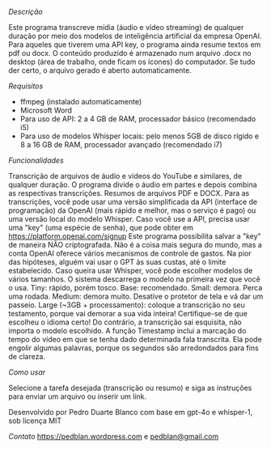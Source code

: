 *Descrição*

Este programa transcreve mídia (áudio e vídeo streaming) de qualquer duração por meio dos modelos de inteligência artificial da empresa OpenAI.
Para aqueles que tiverem uma API key, o programa ainda resume textos em pdf ou docx. O conteúdo produzido é armazenado num arquivo .docx no desktop (área de trabalho, onde ficam os ícones) do computador. Se tudo der certo, o arquivo gerado é aberto automaticamente.

*Requisitos*

- ffmpeg (instalado automaticamente)
- Microsoft Word
- Para uso de API: 2 a 4 GB de RAM, processador básico (recomendado i5)
- Para uso de modelos Whisper locais: pelo menos 5GB de disco rígido e 8 a 16 GB de RAM, processador avançado (recomendado i7)

*Funcionalidades*

Transcrição de arquivos de áudio e vídeos do YouTube e similares, de qualquer duração. O programa divide o áudio em partes e depois combina as respectivas transcrições.
Resumos de arquivos PDF e DOCX.
Para as transcrições, você pode usar uma versão simplificada da API (interface de programação) da OpenAI (mais rápido e melhor, mas o serviço é pago) ou uma versão local do modelo Whisper.
Caso você use a API, precisa usar uma "key" (uma espécie de senha), que pode obter em https://platform.openai.com/signup
Este programa possibilita salvar a "key" de maneira NÃO criptografada. Não é a coisa mais segura do mundo, mas a conta OpenAI oferece vários mecanismos de controle de gastos. Na pior das hipóteses, alguém vai usar o GPT às suas custas, até o limite estabelecido.
Caso queira usar Whisper, você pode escolher modelos de vários tamanhos. O sistema descarrega o modelo na primeira vez que você o usa.
Tiny: rápido, porém tosco.
Base: recomendado.
Small: demora. Perca uma rodada.
Medium: demora muito. Desative o protetor de tela e vá dar um passeio.
Large (~3GB + processamento): coloque a transcrição no seu testamento, porque vai demorar a sua vida inteira!
Certifique-se de que escolheu o idioma certo! Do contrário, a transcrição sai esquisita, não importa o modelo escolhido.
A função Timestamp inclui a marcação do tempo do vídeo em que se tenha dado determinada fala transcrita. Ela pode engolir algumas palavras, porque os segundos são arredondados para fins de clareza.

*Como usar*

Selecione a tarefa desejada (transcrição ou resumo) e siga as instruções para enviar um arquivo ou inserir um link.


Desenvolvido por Pedro Duarte Blanco com base em gpt-4o e whisper-1, sob licença MIT

*Contato*
https://pedblan.wordpress.com e pedblan@gmail.com
